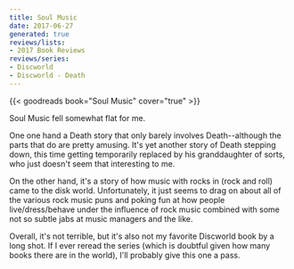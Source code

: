 ```yaml
---
title: Soul Music
date: 2017-06-27
generated: true
reviews/lists:
- 2017 Book Reviews
reviews/series:
- Discworld
- Discworld - Death
---
```

{{< goodreads book="Soul Music" cover="true" >}}

Soul Music fell somewhat flat for me.  

One one hand a Death story that only barely involves Death--although the parts that do are pretty amusing. It's yet another story of Death stepping down, this time getting temporarily replaced by his granddaughter of sorts, who just doesn't seem that interesting to me.  

<!--more-->

On the other hand, it's a story of how music with rocks in (rock and roll) came to the disk world. Unfortunately, it just seems to drag on about all of the various rock music puns and poking fun at how people live/dress/behave under the influence of rock music combined with some not so subtle jabs at music managers and the like.  

Overall, it's not terrible, but it's also not my favorite Discworld book by a long shot. If I ever reread the series (which is doubtful given how many books there are in the world), I'll probably give this one a pass.  


